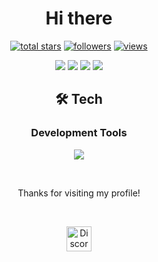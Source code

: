 <h1 align="center"> Hi there</h1>

<p align="center">
  <a href="https://github.com/yhkq1?tab=repositories&sort=stargazers">
    <img alt="total stars" title="Total stars on GitHub" src="https://custom-icon-badges.demolab.com/github/stars/yhkq1?style=for-the-badge&logo=star"/></a>
  <a href="https://github.com/yhkq1?tab=followers">
    <img alt="followers" title="Follow me on Github" src="https://custom-icon-badges.demolab.com/github/followers/yhkq1?style=for-the-badge&logo=person-add&label=Follow&logoColor=white&date=23022025"/></a>
  <a href="https://github.com/yhkq1/">
    <img alt="views" title="GitHub profile views" src="https://komarev.com/ghpvc/?username=yhkq1&style=for-the-badge"/></a>
</p>

<p align="center">
<img src="https://github-readme-streak-stats-9m8ugfa77-denvercoder1.vercel.app/?user=yhkq1&theme=transparent&hide_border=true&date=23022025">

<img src="https://github-readme-stats.vercel.app/api?username=yhkq1&hide_border=true&theme=transparent&date=16022025">
<img src="https://github-readme-stats.vercel.app/api/top-langs?username=yhkq1&layout=compact&hide_border=true&theme=transparent&date=23022025">

<img src="https://github-profile-trophy.vercel.app/?username=yhkq1&theme=discord&date=23022025">

</p>

<h2 align="center"> 🛠️ Tech </h2>

<h3 align="center">Development Tools</h2>

<p align="center">
<img src="https://skillicons.dev/icons?i=linux,webstorm,visualstudio,python,html,css,js,react,jquery,bootstrap,redux,angular,vue,sass,tailwind,git,github,nodejs,npm,mongodb,cs,arduino,m5stack&perline="8">
</p>

<!--
<h2 align="center">📚  Projects</h2>
-->
<!--
<h2 align="center"> 💬 Contact me </h2>
-->
<!--
<p align="center">
<a href=""><img src=""></a>
</p>
-->
<br>
<p align="center">
Thanks for visiting my profile!
</p>
<br>
<p align="center">
  <a href="https://discord.com/users/789782857852911616"><img src="https://uxwing.com/wp-content/themes/uxwing/download/brands-and-social-media/discord-white-icon.png" width="40" alt="Discord Logo"></a>
</p>
